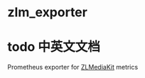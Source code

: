 # zlm_exporter
# todo 中英文文档
Prometheus exporter for [ZLMediaKit](https://github.com/ZLMediaKit/ZLMediaKit) metrics